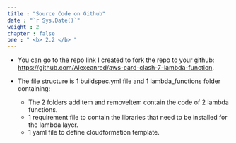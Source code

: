 ```yaml
---
title : "Source Code on Github"
date : "`r Sys.Date()`" 
weight : 2 
chapter : false
pre : " <b> 2.2 </b> "
---
```


* You can go to the repo link I created to fork the repo to your github: https://github.com/Alexeanred/aws-card-clash-7-lambda-function.

* The file structure is 1 buildspec.yml file and 1 lambda_functions folder containing:
  * The 2 folders addItem and removeItem contain the code of 2 lambda functions.
  * 1 requirement file to contain the libraries that need to be installed for the lambda layer. 
  * 1 yaml file to define cloudformation template.
